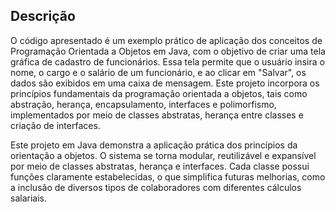 ## Descrição

O código apresentado é um exemplo prático de aplicação dos conceitos de Programação
Orientada a Objetos em Java, com o objetivo de criar uma tela gráfica de cadastro de
funcionários. Essa tela permite que o usuário insira o nome, o cargo e o salário de um funcionário,
e ao clicar em "Salvar", os dados são exibidos em uma caixa de mensagem. Este projeto
incorpora os princípios fundamentais da programação orientada a objetos, tais como abstração,
herança, encapsulamento, interfaces e polimorfismo, implementados por meio de classes
abstratas, herança entre classes e criação de interfaces.

Este projeto em Java demonstra a aplicação prática dos princípios da orientação a objetos. O
sistema se torna modular, reutilizável e expansível por meio de classes abstratas,
herança e interfaces. Cada classe possui funções claramente estabelecidas, o que
simplifica futuras melhorias, como a inclusão de diversos tipos de colaboradores com
diferentes cálculos salariais.
